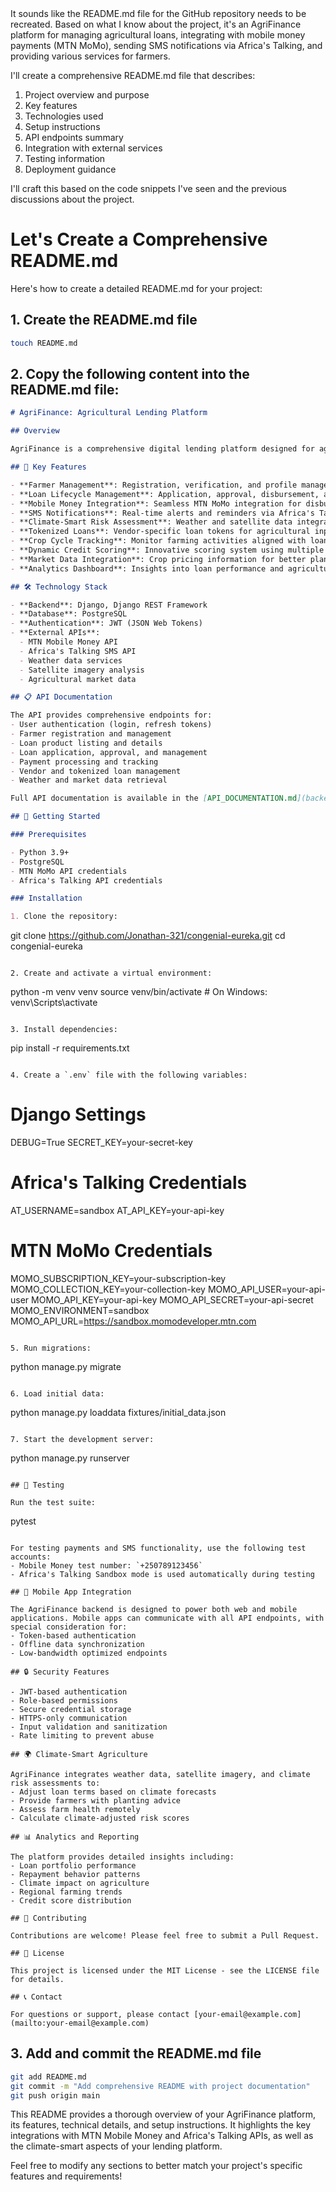 <think>
It sounds like the README.md file for the GitHub repository needs to be recreated. Based on what I know about the project, it's an AgriFinance platform for managing agricultural loans, integrating with mobile money payments (MTN MoMo), sending SMS notifications via Africa's Talking, and providing various services for farmers.

I'll create a comprehensive README.md file that describes:
1. Project overview and purpose
2. Key features
3. Technologies used
4. Setup instructions
5. API endpoints summary
6. Integration with external services
7. Testing information
8. Deployment guidance

I'll craft this based on the code snippets I've seen and the previous discussions about the project.
</think>

# Let's Create a Comprehensive README.md

Here's how to create a detailed README.md for your project:

## 1. Create the README.md file

```bash
touch README.md
```

## 2. Copy the following content into the README.md file:

```markdown
# AgriFinance: Agricultural Lending Platform

## Overview

AgriFinance is a comprehensive digital lending platform designed for agricultural communities in Africa. It bridges the financial gap faced by smallholder farmers by providing accessible loans, incorporating climate data, and enabling mobile money transactions.

## 🌱 Key Features

- **Farmer Management**: Registration, verification, and profile management for farmers
- **Loan Lifecycle Management**: Application, approval, disbursement, and repayment tracking
- **Mobile Money Integration**: Seamless MTN MoMo integration for disbursements and repayments
- **SMS Notifications**: Real-time alerts and reminders via Africa's Talking API
- **Climate-Smart Risk Assessment**: Weather and satellite data integration for better loan decisions
- **Tokenized Loans**: Vendor-specific loan tokens for agricultural inputs
- **Crop Cycle Tracking**: Monitor farming activities aligned with loan repayment schedules
- **Dynamic Credit Scoring**: Innovative scoring system using multiple data sources
- **Market Data Integration**: Crop pricing information for better planning
- **Analytics Dashboard**: Insights into loan performance and agricultural trends

## 🛠️ Technology Stack

- **Backend**: Django, Django REST Framework
- **Database**: PostgreSQL
- **Authentication**: JWT (JSON Web Tokens)
- **External APIs**:
  - MTN Mobile Money API
  - Africa's Talking SMS API
  - Weather data services
  - Satellite imagery analysis
  - Agricultural market data

## 📋 API Documentation

The API provides comprehensive endpoints for:
- User authentication (login, refresh tokens)
- Farmer registration and management
- Loan product listing and details
- Loan application, approval, and management
- Payment processing and tracking
- Vendor and tokenized loan management
- Weather and market data retrieval

Full API documentation is available in the [API_DOCUMENTATION.md](backend/API_DOCUMENTATION.md) file.

## 🚀 Getting Started

### Prerequisites

- Python 3.9+
- PostgreSQL
- MTN MoMo API credentials
- Africa's Talking API credentials

### Installation

1. Clone the repository:
   ```
   git clone https://github.com/Jonathan-321/congenial-eureka.git
   cd congenial-eureka
   ```

2. Create and activate a virtual environment:
   ```
   python -m venv venv
   source venv/bin/activate  # On Windows: venv\Scripts\activate
   ```

3. Install dependencies:
   ```
   pip install -r requirements.txt
   ```

4. Create a `.env` file with the following variables:
   ```
   # Django Settings
   DEBUG=True
   SECRET_KEY=your-secret-key

   # Africa's Talking Credentials
   AT_USERNAME=sandbox
   AT_API_KEY=your-api-key

   # MTN MoMo Credentials
   MOMO_SUBSCRIPTION_KEY=your-subscription-key
   MOMO_COLLECTION_KEY=your-collection-key
   MOMO_API_USER=your-api-user
   MOMO_API_KEY=your-api-key
   MOMO_API_SECRET=your-api-secret
   MOMO_ENVIRONMENT=sandbox
   MOMO_API_URL=https://sandbox.momodeveloper.mtn.com
   ```

5. Run migrations:
   ```
   python manage.py migrate
   ```

6. Load initial data:
   ```
   python manage.py loaddata fixtures/initial_data.json
   ```

7. Start the development server:
   ```
   python manage.py runserver
   ```

## 🧪 Testing

Run the test suite:
```
pytest
```

For testing payments and SMS functionality, use the following test accounts:
- Mobile Money test number: `+250789123456`
- Africa's Talking Sandbox mode is used automatically during testing

## 📱 Mobile App Integration

The AgriFinance backend is designed to power both web and mobile applications. Mobile apps can communicate with all API endpoints, with special consideration for:
- Token-based authentication
- Offline data synchronization
- Low-bandwidth optimized endpoints

## 🔒 Security Features

- JWT-based authentication
- Role-based permissions
- Secure credential storage
- HTTPS-only communication
- Input validation and sanitization
- Rate limiting to prevent abuse

## 🌍 Climate-Smart Agriculture

AgriFinance integrates weather data, satellite imagery, and climate risk assessments to:
- Adjust loan terms based on climate forecasts
- Provide farmers with planting advice
- Assess farm health remotely
- Calculate climate-adjusted risk scores

## 📊 Analytics and Reporting

The platform provides detailed insights including:
- Loan portfolio performance
- Repayment behavior patterns
- Climate impact on agriculture
- Regional farming trends
- Credit score distribution

## 👥 Contributing

Contributions are welcome! Please feel free to submit a Pull Request.

## 📄 License

This project is licensed under the MIT License - see the LICENSE file for details.

## 📞 Contact

For questions or support, please contact [your-email@example.com](mailto:your-email@example.com)
```

## 3. Add and commit the README.md file

```bash
git add README.md
git commit -m "Add comprehensive README with project documentation"
git push origin main
```

This README provides a thorough overview of your AgriFinance platform, its features, technical details, and setup instructions. It highlights the key integrations with MTN Mobile Money and Africa's Talking APIs, as well as the climate-smart aspects of your lending platform.

Feel free to modify any sections to better match your project's specific features and requirements!
